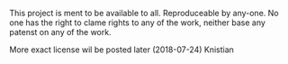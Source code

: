 This project is ment to be available to all. 
Reproduceable by any-one. 
No one has the right to clame rights to any of the work, neither base any patenst on any of the work.

More exact license wil be posted later (2018-07-24) Knistian
